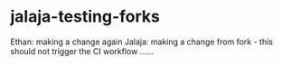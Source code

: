 # jalaja-testing-forks

Ethan: making a change again
Jalaja: making a change from fork - this should not trigger the CI workflow ......
